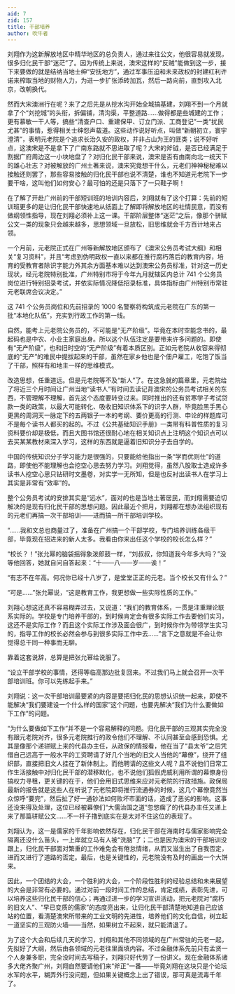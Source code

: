 ```yaml
---
aid: 7
zid: 157
title: 干部培养
author: 吹牛者
---
```


刘翔作为这新解放地区中精华地区的总负责人，通过来往公文，他很容易就发现，很多归化民干部“迷茫”了。因为传统上来说，澳宋这样的“反贼”能做到这一步，接下来要做的就是结纳当地士绅“安抚地方”，通过军事压迫和未来政权的封建红利许诺来榨取当地的财物人力，为进一步扩张添砖加瓦，然后一路向前，直到攻入北京，改朝换代。

然而大宋澳洲行在呢？来了之后先是从挖水沟开始全城搞基建，刘翔不到一个月就拿了个“刘挖城”的头衔，拆偏铺，清沟渠，平整道路……做得都是些城建的工作；更有慕敏一干人等，搞些“清查户口、重建保甲、订立门派、工商登记”一类“扰民尤甚”的事情，惹得相关士绅怨声载道。这些动作说好听点，叫做“新朝初立，寰宇澄清”，表明元老院是个追求长治久安的政权，并非占山为王的匪类；说不好听点，这澳宋是不是拿下了广南东路就不思进取了呢？大宋的斧钺，是否已经满足于割据广府周边这一小块地盘了？对归化民干部来说，澳宋是否有由南向北一统天下的雄心壮志？对被解放的广州土著来说，澳宋究竟想干什么，元老们神神秘秘难以接触还则罢了，那些容易接触的归化民干部也说不清楚，谁也不知道元老院下一步要干啥，这叫他们如何安心？最可怕的还是只落下了一只鞋子啊！

在了解了开赴广州前的干部短训班的培训内容后，刘翔就有了这个打算：先前的短训班更多的是让归化民干部快速地从纸面上了解即将解放地区的社情民意，而没有做纲领性指导，现在刘翔必须补上这一课。干部阶层整体“迷茫”之后，像那个骈赋公文一类的现象只会越来越多，思想领域一旦放松，旧思维就会千方百计地来占领。

一个月前，元老院正式在广州等新解放地区颁布了《澳宋公务员考试大纲》和相关“复习资料”，并且“考虑到伪明政权一直以来都在推行腐朽落后的教育内容，培育的受教育者除识字能力外其余方面基本难以达到澳宋公务员标准，针对这一历史现状，经元老院特别批准，广州特别市将于今年九月就辖区内总计 741 个公务员岗位进行特别招录考试，并依实际情况降低招录标准，具体指标由广州特别市常驻元老联席会议决定。”

这 741 个公务员岗位和先前招录的 1000 名警察将构筑成元老院在广东的第一批“本地化队伍”，充实到行政工作的第一线。

自然，能考上元老院公务员的，不可能是“无产阶级”。毕竟在本时空能念书的，最起码也是中农、小业主家庭出身。所以这个队伍注定是要带来许多问题的。即使有“无产阶级”，也和旧时空的“无产阶级”有着本质区别。正如元老院从收容来得彻底的“无产”的难民中提拔起来的干部，虽然在家乡他也是个佃户雇工，吃饱了饭当了干部，照样有和地主一样的思维模式。

改造思想，任重道远。但是元老院等不及“新人”了。在这急就的篇章里，元老院给了将近三个月时间让广州当地“读书人”有时间去读记背澳宋的公务员考试相关的东西，不管理解不理解，首先这个态度要转变过来。同时推出的还有贫寒学子考试贷款一类的政策，以最大可能转化、吸收旧知识体系下的识字人群，毕竟脸黑手黑心更黑的周洞天一脉定下的五两银子一本的考纲、要价更高的行测、申论的样题库可不是每个读书人都买的起的。不过《公共基础知识手册》一类带有科普性质的复习资料要价却是极低，而且大图书馆还很耐心地在相关知识点上注明这个知识点可以去买某某教材来深入学习，这样的东西就是逼着旧知识分子去自学的。

中国的传统知识分子学习能力是很强的，只要能给他指出一条“学而优则仕”的道路，即使他不能理解也会挖空心思去努力学习。刘翔觉得，虽然八股取士造成许多读书人挖空心思只钻研时文墨卷，对实学一无所知，但是也反衬出读书人在学习上其实是非常有“效率”的。

整个公务员考试的安排其实是“远水”，面对的也是当地土著居民，而刘翔需要迫切解决的是现有归化民干部的思想问题。因此最近个把月，刘翔都在想办法组织现有的元老们再搞一次干部培训――进而搞一所干部培训学校。

“……我和文总也商量过了，准备在广州搞一个干部学校，专门培养训练各级干部，毕竟现在招进来的新人太多。我看由你来出任这个学校的校长怎么样？”

“校长？！”张允幂的脑袋摇得象泼郎鼓一样，“刘叔叔，你知道我今年多大吗？”没等他回答，她就自问自答起来：“十――八――岁――诶！”

“有志不在年高。何况你已经十八岁了，是堂堂正正的元老。当个校长又有什么？”

“可是……”张允幂说，“这是教育工作，我更想做一些实际性质的工作。”

刘翔心想这还真不容易糊弄过去，又说道：“我们的教育体系，一贯是注重理论联系实际的。学校是专门培养干部的，到时候肯定会有很多实际工作去要他们实习，这还不是实际工作？而且这个实际工作涉及面会很广，到时候你作为带领学生实习的，指导工作的校长必然会参与到很多实际工作中去……”言下之意就是不会让你觉得总干同一种事而无聊。

靠着这套说辞，总算是把张允幂给说服了。

“设立干部学校的事情，还得等临高那边批复回来。不过我们马上就会召开一次干部培训班。你可以先练起手来。”

刘翔说：这一次干部培训最要紧的内容是要把归化民的思想认识统一起来，即使不能解决“我们要建设一个什么样的国家”这个问题，也要先解决“我们为什么要做如下工作”的问题。

“为什么要做如下工作”并不是一个容易解释的问题。归化民干部的三观其实完全没有跟元老院对齐，很多元老院推行的政令他们不理解、不认同甚至会感到恐惧。尤其是像那个递骈赋上来的代县办主任，从政保的情报看，他在当了“县太爷”之后凭借自己远高于一般水平的工资聘请了好几个当地的旧文人当他的“幕僚”，绕开了组织部，直接把旧文人挂在了新体制上。而他聘请的这些文人呢？且不说他们日常工作生活接触中对归化民干部的潜移默化，也不说他们狐假虎威利用所谓的幕僚身份搞权力寻租，更关键的在于，他们会用旧式思维来应对元老院的行政措施。政保局最新的报告就是这些人在听说了元老院即将推行流通券的时候，这几个幕僚竟然当众惊呼“要完”，然后扯了好一通钞法如何败坏市面的话，造成了恶劣的影响。这事还没来得及处理，这位已经被幕僚们“大儒治国之道”忽悠瘸了的代县办主任又递上来了那篇骈赋公文……不一杆子撸到底实在是太对不住这位的表现了。

刘翔认为，这一是儒家的千年影响依然存在，归化民干部在海南时与儒家影响完全隔离还没什么苗头，一上岸就立马有人被“洗脑”了；二也是因为澳宋的干部培训没跟上，归化民干部面对繁重的工作难免会有倦怠情绪，从而又滋生出了自我否定，进而又进行了道路的否定。最后，也是关键性的，元老院没有及时的画出一个大饼来。

因此，一个团结的大会，一个胜利的大会，一个阶段性胜利的经验总结和未来展望的大会是非常有必要的。通过对前一段时间工作的总结，肯定成绩，表彰先进，可以培养这些归化民干部的信心；再通过进一步的学习宣讲活动，把元老院对“腐朽的旧文人”、“早已变质的儒家”的态度亮出来，让归化民干部清楚地知道自己应该站的位置，看清楚澳宋所带来的工业文明的先进性，培养他们的文化自信，树立起一道坚实的三观防火墙――当然，如果树立不起来，就只能清退了。

为了这个大会和后续几天的学习，刘翔和其他不同领域的在广州常驻的元老一起，先拟好了大纲，然后由各领域的元老往里面填内容。不过金融体系先前只有孟贤一个人身兼多职，完全没时间去写稿子，刘翔只好代劳了一份讲义。现在金融体系诸多大佬齐聚广州，刘翔自然要请他们来“斧正”一番――毕竟刘翔在这块只是个论坛水军的水平，糊弄外行没问题，但如果关键概念上出了错误，那可真是流毒千年了。
